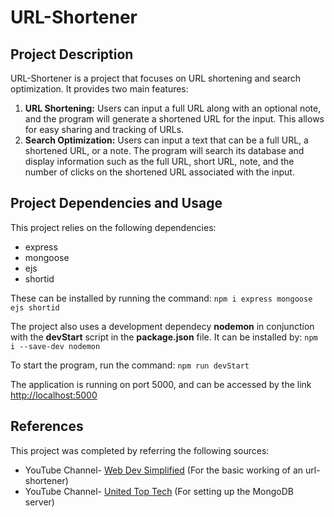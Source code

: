 # URL-Shortener

## Project Description
URL-Shortener is a project that focuses on URL shortening and search optimization. It provides two main features:
1. **URL Shortening:** Users can input a full URL along with an optional note, and the program will generate a shortened URL for the input. This allows for easy sharing and tracking of URLs.
2. **Search Optimization:** Users can input a text that can be a full URL, a shortened URL, or a note. The program will search its database and display information such as the full URL, short URL, note, and the number of clicks on the shortened URL associated with the input.

## Project Dependencies and Usage
This project relies on the following dependencies:
* express
* mongoose
* ejs
* shortid

These can be installed by running the command:
`npm i express mongoose ejs shortid`

The project also uses a development dependecy **nodemon** in conjunction with the **devStart** script in the **package.json** file.
It can be installed by: `npm i --save-dev nodemon`

To start the program, run the command: `npm run devStart`

The application is running on port 5000, and can be accessed by the link [http://localhost:5000](http://localhost:5000)

## References
This project was completed by referring the following sources:
* YouTube Channel- [Web Dev Simplified](https://www.youtube.com/@WebDevSimplified) (For the basic working of an url-shortener)
* YouTube Channel- [United Top Tech](https://www.youtube.com/@unitedtoptech6288) (For setting up the MongoDB server)

